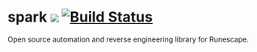 # spark ![](https://img.shields.io/github/license/mashape/apistatus.svg) [![Build Status](https://travis-ci.org/iitc/spark.svg?branch=master)](https://travis-ci.org/iitc/spark)
Open source automation and reverse engineering library for Runescape.
